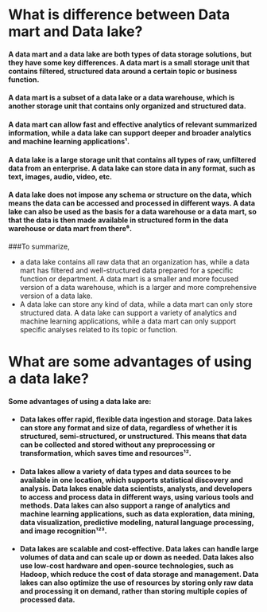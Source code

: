 # What is difference between Data mart and Data lake?

#### A data mart and a data lake are both types of data storage solutions, but they have some key differences. A data mart is a small storage unit that contains filtered, structured data around a certain topic or business function. 
#### A data mart is a subset of a data lake or a data warehouse, which is another storage unit that contains only organized and structured data. 
#### A data mart can allow fast and effective analytics of relevant summarized information, while a data lake can support deeper and broader analytics and machine learning applications¹.

#### A data lake is a large storage unit that contains all types of raw, unfiltered data from an enterprise. A data lake can store data in any format, such as text, images, audio, video, etc. 
#### A data lake does not impose any schema or structure on the data, which means the data can be accessed and processed in different ways. A data lake can also be used as the basis for a data warehouse or a data mart, so that the data is then made available in structured form in the data warehouse or data mart from there⁶.

###To summarize, 
- a data lake contains all raw data that an organization has, while a data mart has filtered and well-structured data prepared for a specific function or department. A data mart is a smaller and more focused version of a data warehouse, which is a larger and more comprehensive version of a data lake. 
- A data lake can store any kind of data, while a data mart can only store structured data. A data lake can support a variety of analytics and machine learning applications, while a data mart can only support specific analyses related to its topic or function.

# What are some advantages of using a data lake?

#### Some advantages of using a data lake are:

- #### Data lakes offer rapid, flexible data ingestion and storage. Data lakes can store any format and size of data, regardless of whether it is structured, semi-structured, or unstructured. This means that data can be collected and stored without any preprocessing or transformation, which saves time and resources¹².
- #### Data lakes allow a variety of data types and data sources to be available in one location, which supports statistical discovery and analysis. Data lakes enable data scientists, analysts, and developers to access and process data in different ways, using various tools and methods. Data lakes can also support a range of analytics and machine learning applications, such as data exploration, data mining, data visualization, predictive modeling, natural language processing, and image recognition¹²³.
- #### Data lakes are scalable and cost-effective. Data lakes can handle large volumes of data and can scale up or down as needed. Data lakes also use low-cost hardware and open-source technologies, such as Hadoop, which reduce the cost of data storage and management. Data lakes can also optimize the use of resources by storing only raw data and processing it on demand, rather than storing multiple copies of processed data.